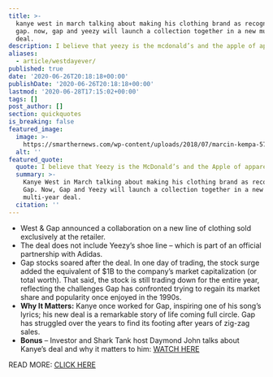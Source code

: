 ```yaml
---
title: >-
  kanye west in march talking about making his clothing brand as recognized as
  gap. now, gap and yeezy will launch a collection together in a new multi-year
  deal.
description: I believe that yeezy is the mcdonald’s and the apple of apparel.
aliases:
  - article/westdayever/
published: true
date: '2020-06-26T20:18:18+00:00'
publishDate: '2020-06-26T20:18:18+00:00'
lastmod: '2020-06-28T17:15:02+00:00'
tags: []
post_author: []
section: quickquotes
is_breaking: false
featured_image:
  image: >-
    https://smarthernews.com/wp-content/uploads/2018/07/marcin-kempa-573656-unsplash-scaled.jpg
  alt: ''
featured_quote:
  quote: I believe that Yeezy is the McDonald’s and the Apple of apparel.
  summary: >-
    Kanye West in March talking about making his clothing brand as recognized as
    Gap. Now, Gap and Yeezy will launch a collection together in a new
    multi-year deal.
  citation: ''
---
```

*   West & Gap announced a collaboration on a new line of clothing sold exclusively at the retailer.
*   The deal does not include Yeezy’s shoe line – which is part of an official partnership with Adidas.
*   Gap stocks soared after the deal. In one day of trading, the stock surge added the equivalent of $1B to the company’s market capitalization (or total worth). That said, the stock is still trading down for the entire year, reflecting the challenges Gap has confronted trying to regain its market share and popularity once enjoyed in the 1990s.
*   **Why It Matters:** Kanye once worked for Gap, inspiring one of his song’s lyrics; his new deal is a remarkable story of life coming full circle. Gap has struggled over the years to find its footing after years of zig-zag sales.
*   **Bonus** – Investor and Shark Tank host Daymond John talks about Kanye’s deal and why it matters to him: [WATCH HERE](\"https://www.tmz.com/2020/06/26/daymond-john-kanye-west-deserves-seat-on-board-gap/\")

READ MORE: [CLICK HERE](\"https://www.wsj.com/articles/kanye-west-to-design-yeezy-clothing-line-for-gap-11593174610\")